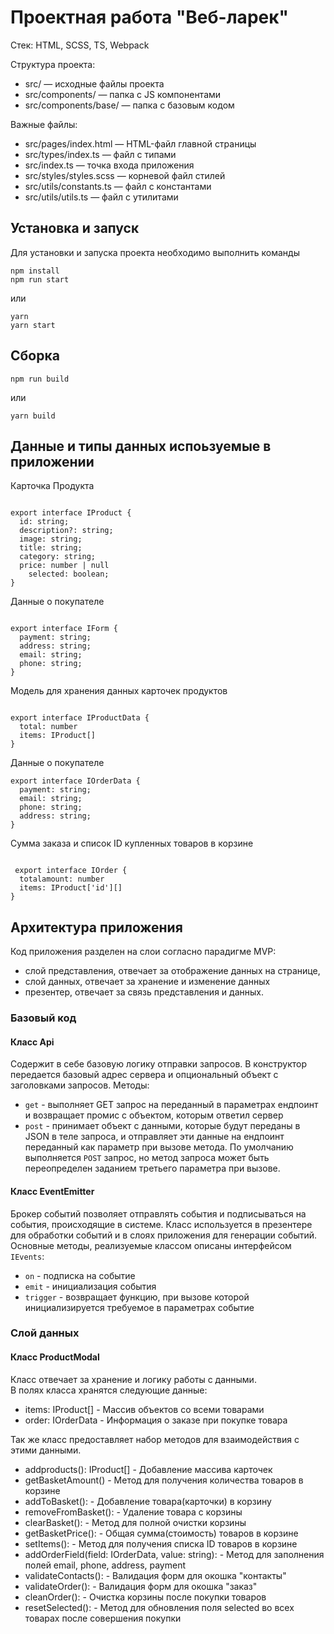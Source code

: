 # Проектная работа "Веб-ларек"

Стек: HTML, SCSS, TS, Webpack

Структура проекта:
- src/ — исходные файлы проекта
- src/components/ — папка с JS компонентами
- src/components/base/ — папка с базовым кодом

Важные файлы:
- src/pages/index.html — HTML-файл главной страницы
- src/types/index.ts — файл с типами
- src/index.ts — точка входа приложения
- src/styles/styles.scss — корневой файл стилей
- src/utils/constants.ts — файл с константами
- src/utils/utils.ts — файл с утилитами

## Установка и запуск
Для установки и запуска проекта необходимо выполнить команды

```
npm install
npm run start
```

или

```
yarn
yarn start
```
## Сборка

```
npm run build
```

или

```
yarn build
```

## Данные и типы данных испоьзуемые в приложении 

Карточка Продукта

```

export interface IProduct {
  id: string;
  description?: string;
  image: string;
  title: string;
  category: string;
  price: number | null
    selected: boolean;
}
```

Данные о покупателе

```

export interface IForm {
  payment: string;
  address: string;
  email: string;
  phone: string;
}
```

Модель для хранения данных карточек продуктов

```

export interface IProductData {
  total: number
  items: IProduct[]
}
```
Данные о покупателе

```
export interface IOrderData {
  payment: string;
  email: string;
  phone: string;
  address: string;
}
```

Сумма заказа и список ID купленных товаров в корзине

```

 export interface IOrder {
  totalamount: number
  items: IProduct['id'][]
}
```
## Архитектура приложения

Код приложения разделен на слои согласно парадигме MVP: 
- слой представления, отвечает за отображение данных на странице, 
- слой данных, отвечает за хранение и изменение данных
- презентер, отвечает за связь представления и данных.

### Базовый код

#### Класс Api
Содержит в себе базовую логику отправки запросов. В конструктор передается базовый адрес сервера и опциональный объект с заголовками запросов.
Методы: 
- `get` - выполняет GET запрос на переданный в параметрах ендпоинт и возвращает промис с объектом, которым ответил сервер
- `post` - принимает объект с данными, которые будут переданы в JSON в теле запроса, и отправляет эти данные на ендпоинт переданный как параметр при вызове метода. По умолчанию выполняется `POST` запрос, но метод запроса может быть переопределен заданием третьего параметра при вызове.

#### Класс EventEmitter
Брокер событий позволяет отправлять события и подписываться на события, происходящие в системе. Класс используется в презентере для обработки событий и в слоях приложения для генерации событий.  
Основные методы, реализуемые классом описаны интерфейсом `IEvents`:
- `on` - подписка на событие
- `emit` - инициализация события
- `trigger` - возвращает функцию, при вызове которой инициализируется требуемое в параметрах событие   

### Слой данных

#### Класс ProductModal
Класс отвечает за хранение и логику работы с данными.\
В полях класса хранятся следующие данные:
- items: IProduct[] - Массив объектов со всеми товарами
- order: IOrderData - Информация о заказе при покупке товара

Так же класс предоставляет набор методов для взаимодействия с этими данными.
- addproducts(): IProduct[] - Добавление массива карточек
- getBasketAmount() - Метод для получения количества товаров в корзине
- addToBasket(): -  Добавление товара(карточки) в корзину
- removeFromBasket(): - Удаление товара с корзины
- clearBasket(): - Метод для полной очистки корзины
- getBasketPrice(): - Общая сумма(стоимость) товаров в корзине
- setItems(): - Метод для получения списка ID товаров в корзине 
- addOrderField(field: IOrderData, value: string): - Метод для заполнения полей email, phone, address, payment 
- validateContacts(): - Валидация форм для окошка "контакты"
- validateOrder(): - Валидация форм для окошка "заказ"
- cleanOrder(): - Очистка корзины после покупки товаров
- resetSelected(): - Метод для обновления поля selected во всех товарах после совершения покупки
